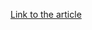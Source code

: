 [Link to the article](https://unit42.paloaltonetworks.com/phantomvai-loader-delivers-infostealers/)

